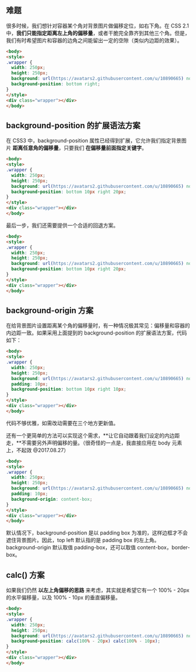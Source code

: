 ## 难题

很多时候，我们想针对容器某个角对背景图片做偏移定位，如右下角。在 CSS 2.1 中，**我们只能指定距离左上角的偏移量**，或者干脆完全靠齐到其他三个角。但是，我们有时希望图片和容器的边角之间能留出一定的空隙（类似内边距的效果）。

```html 
<body>
<style>
.wrapper {
  width: 250px;
  height: 250px;
  background: url(https://avatars2.githubusercontent.com/u/10890665) no-repeat #58a;  
  background-position: bottom right;
}
</style>  
<div class="wrapper"></div>
</body>
```

## background-position 的扩展语法方案

在 CSS3 中，background-position 属性已经得到扩展，它允许我们指定背景图片 **距离任意角的偏移量**，只要我们 **在偏移量前面指定关键字**。

```html 
<body>
<style>
.wrapper {
  width: 250px;
  height: 250px;
  background: url(https://avatars2.githubusercontent.com/u/10890665) no-repeat #58a;
  background-position: bottom 10px right 20px;
}
</style>  
<div class="wrapper"></div>
</body>
```

最后一步，我们还需要提供一个合适的回退方案。

```html 
<body>
<style>
.wrapper {
  width: 250px;
  height: 250px;
  background: url(https://avatars2.githubusercontent.com/u/10890665) no-repeat bottom right #58a;
  background-position: bottom 10px right 20px;
}
</style>  
<div class="wrapper"></div>
</body>
```

## background-origin 方案

在给背景图片设置距离某个角的偏移量时，有一种情况极其常见：偏移量和容器的内边距一致。如果采用上面提到的 background-position 的扩展语法方案，代码如下：

```html 
<body>
<style>
.wrapper {
  width: 250px;
  height: 250px;
  background: url(https://avatars2.githubusercontent.com/u/10890665) no-repeat bottom right #58a;
  padding: 10px;
  background-position: bottom 10px right 10px;
}
</style>  
<div class="wrapper"></div>
</body>
```

代码不够优雅，如需改动需要在三个地方更新值。

还有一个更简单的方法可以实现这个需求，**让它自动跟着我们设定的内边距走，**不需要另外声明偏移的量。（很奇怪的一点是，我直接应用在 body 元素上，不起效 @2017.08.27）

```html 
<body>
<style>
.wrapper {
  width: 250px;
  height: 250px;
  background: url(https://avatars2.githubusercontent.com/u/10890665) no-repeat bottom right #58a;
  padding: 10px;
  background-origin: content-box;
}
</style>  
<div class="wrapper"></div>
</body>
```

默认情况下，background-position 是以 padding box 为准的，这样边框才不会遮住背景图片。因此，top left 默认指的是 padding box 的左上角。background-origin 默认取值 padding-box，还可以取值 content-box，border-box。

## calc() 方案

如果我们仍然 **以左上角偏移的思路** 来考虑，其实就是希望它有一个 100% - 20px 的水平偏移量，以及 100% - 10px 的垂直偏移量。

```html 
<body>
<style>
.wrapper {
  width: 250px;
  height: 250px;
  background: url(https://avatars2.githubusercontent.com/u/10890665) no-repeat #58a;
  background-position: calc(100% - 20px) calc(100% - 10px);
}
</style>  
<div class="wrapper"></div>
</body>
```